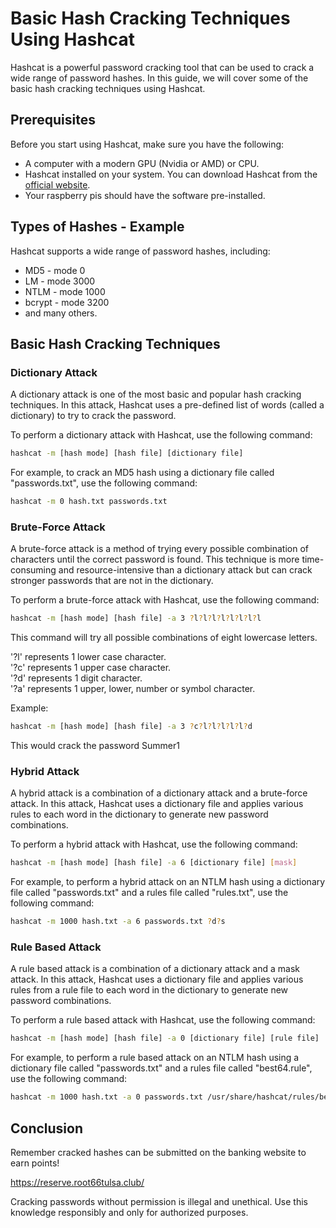 # Basic Hash Cracking Techniques Using Hashcat

Hashcat is a powerful password cracking tool that can be used to crack a wide range of password hashes. In this guide, we will cover some of the basic hash cracking techniques using Hashcat.

## Prerequisites

Before you start using Hashcat, make sure you have the following:

- A computer with a modern GPU (Nvidia or AMD) or CPU.
- Hashcat installed on your system. You can download Hashcat from the [official website](https://hashcat.net/hashcat/).
- Your raspberry pis should have the software pre-installed.

## Types of Hashes - Example

Hashcat supports a wide range of password hashes, including:

- MD5 - mode 0
- LM - mode 3000
- NTLM - mode 1000
- bcrypt - mode 3200
- and many others.

## Basic Hash Cracking Techniques

### Dictionary Attack

A dictionary attack is one of the most basic and popular hash cracking techniques. In this attack, Hashcat uses a pre-defined list of words (called a dictionary) to try to crack the password.  

To perform a dictionary attack with Hashcat, use the following command:  

```bash
hashcat -m [hash mode] [hash file] [dictionary file]
```

For example, to crack an MD5 hash using a dictionary file called "passwords.txt", use the following command:  

```bash
hashcat -m 0 hash.txt passwords.txt
```

### Brute-Force Attack

A brute-force attack is a method of trying every possible combination of characters until the correct password is found. This technique is more time-consuming and resource-intensive than a dictionary attack but can crack stronger passwords that are not in the dictionary.  

To perform a brute-force attack with Hashcat, use the following command:  

```bash
hashcat -m [hash mode] [hash file] -a 3 ?l?l?l?l?l?l?l?l
```

This command will try all possible combinations of eight lowercase letters.  

'?l' represents 1 lower case character.  
'?c' represents 1 upper case character.  
'?d' represents 1 digit character.  
'?a' represents 1 upper, lower, number or symbol character.  

Example:

```bash
hashcat -m [hash mode] [hash file] -a 3 ?c?l?l?l?l?l?d
```

This would crack the password Summer1  

### Hybrid Attack

A hybrid attack is a combination of a dictionary attack and a brute-force attack. In this attack, Hashcat uses a dictionary file and applies various rules to each word in the dictionary to generate new password combinations.  

To perform a hybrid attack with Hashcat, use the following command:  

```bash
hashcat -m [hash mode] [hash file] -a 6 [dictionary file] [mask]
```

For example, to perform a hybrid attack on an NTLM hash using a dictionary file called "passwords.txt" and a rules file called "rules.txt", use the following command:  

```bash
hashcat -m 1000 hash.txt -a 6 passwords.txt ?d?s
```

### Rule Based Attack

A rule based attack is a combination of a dictionary attack and a mask attack. In this attack, Hashcat uses a dictionary file and applies various rules from a rule file to each word in the dictionary to generate new password combinations.  

To perform a rule based attack with Hashcat, use the following command:  

```bash
hashcat -m [hash mode] [hash file] -a 0 [dictionary file] [rule file]
```

For example, to perform a rule based attack on an NTLM hash using a dictionary file called "passwords.txt" and a rules file called "best64.rule", use the following command:  

```bash
hashcat -m 1000 hash.txt -a 0 passwords.txt /usr/share/hashcat/rules/best64.rule
```

## Conclusion

Remember cracked hashes can be submitted on the banking website to earn points!

https://reserve.root66tulsa.club/

Cracking passwords without permission is illegal and unethical. Use this knowledge responsibly and only for authorized purposes.  
